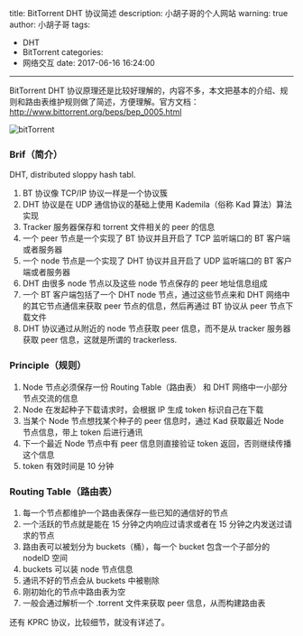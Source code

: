 title: BitTorrent DHT 协议简述
description: 小胡子哥的个人网站
warning: true
author: 小胡子哥
tags:
  - DHT
  - BitTorrent
categories:
  - 网络交互
date: 2017-06-16 16:24:00
---
BitTorrent DHT 协议原理还是比较好理解的，内容不多，本文把基本的介绍、规则和路由表维护规则做了简述，方便理解。官方文档：<http://www.bittorrent.org/beps/bep_0005.html>

![bitTorrent](http://ww1.sinaimg.cn/large/6c0378f8gy1fgn4e4xjodj20rs0flaap.jpg)

<!--more-->


### Brif（简介）

DHT, distributed sloppy hash tabl.

1. BT 协议像 TCP/IP 协议一样是一个协议簇
2. DHT 协议是在 UDP 通信协议的基础上使用 Kademila（俗称 Kad 算法）算法实现
3. Tracker 服务器保存和 torrent 文件相关的 peer 的信息
4. 一个 peer 节点是一个实现了 BT 协议并且开启了 TCP 监听端口的 BT 客户端或者服务器
5. 一个 node 节点是一个实现了 DHT 协议并且开启了 UDP 监听端口的 BT 客户端或者服务器
6. DHT 由很多 node 节点以及这些 node 节点保存的 peer 地址信息组成
7. 一个 BT 客户端包括了一个 DHT node 节点，通过这些节点来和 DHT 网络中的其它节点通信来获取 peer 节点的信息，然后再通过 BT 协议从 peer 节点下载文件
8. DHT 协议通过从附近的 node 节点获取 peer 信息，而不是从 tracker 服务器获取 peer 信息，这就是所谓的 trackerless.


### Principle（规则）

1. Node 节点必须保存一份 Routing Table（路由表） 和 DHT 网络中一小部分节点交流的信息
2. Node 在发起种子下载请求时，会根据 IP 生成 token 标识自己在下载
2. 当某个 Node 节点想找某个种子的 peer 信息时，通过 Kad 获取最近 Node 节点信息，带上 token 后进行通讯
3. 下一个最近 Node 节点中有 peer 信息则直接验证 token 返回，否则继续传播这个信息
4. token 有效时间是 10 分钟


### Routing Table（路由表）

1. 每一个节点都维护一个路由表保存一些已知的通信好的节点
2. 一个活跃的节点就是能在 15 分钟之内响应过请求或者在 15 分钟之内发送过请求的节点
3. 路由表可以被划分为 buckets（桶），每一个 bucket 包含一个子部分的 nodeID 空间
4. buckets 可以装 node 节点信息
5. 通讯不好的节点会从 buckets 中被剔除
6. 刚初始化的节点中路由表为空
7. 一般会通过解析一个 .torrent 文件来获取 peer 信息，从而构建路由表

还有 KPRC 协议，比较细节，就没有详述了。
